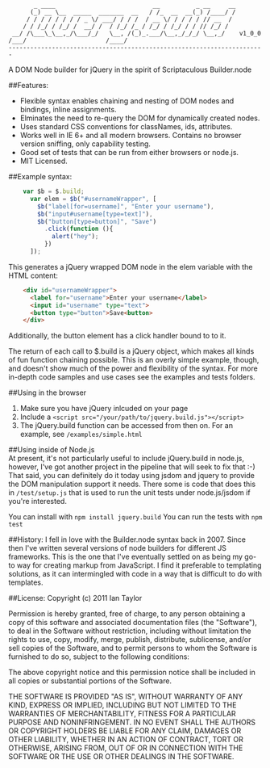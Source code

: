            _ ____                           __          _ __     __
          (_) __ \__  _____  _______  __   / /_  __  __(_) /____/ /
         / / / / / / / / _ \/ ___/ / / /  / __ \/ / / / / // __  / 
        / / /_/ / /_/ /  __/ /  / /_/ /_ / /_/ / /_/ / / // /_/ /  
     __/ /\___\_\__,_/\___/_/   \__, /(_)_.___/\__,_/_/_/ \__,_/    v1_0_0  
    /___/                      /____/                              
    -----------------------------------------------------------------------

A DOM Node builder for jQuery in the spirit of Scriptaculous Builder.node

##Features:
* Flexible syntax enables chaining and nesting of DOM nodes and bindings, inline assignments.
* Elminates the need to re-query the DOM for dynamically created nodes.
* Uses standard CSS conventions for classNames, ids, attributes.
* Works well in IE 6+ and all modern browsers.  Contains no browser version sniffing, only capability testing.
* Good set of tests that can be run from either browsers or node.js.
* MIT Licensed.

##Example syntax:
```javascript
    var $b = $.build;
	  var elem = $b("#usernameWrapper", [
  		$b("label[for=username]", "Enter your username"),
  		$b("input#username[type=text]"),
  		$b("button[type=button]", "Save")
  		  .click(function (){
  		    alert("hey");
  		  })
	  ]);
```
This generates a jQuery wrapped DOM node in the elem variable with the HTML content:
```html
    <div id="usernameWrapper">
      <label for="username">Enter your username</label>
      <input id="username" type="text">
      <button type="button">Save<button>
    </div>
```
Additionally, the button element has a click handler bound to to it.

The return of each call to $.build is a jQuery object, which makes all kinds of fun function chaining possible.  This is an overly simple example, though, and doesn't show much of the power and flexibility of the syntax.  For more in-depth code samples and use cases see the examples and tests folders.

##Using in the browser
 1. Make sure you have jQuery inlcuded on your page
 2. Include a `<script src="/your/path/to/jquery.build.js"></script>`
 3. The jQuery.build function can be accessed from then on.
 For an example, see `/examples/simple.html`
 
##Using inside of Node.js    
At present, it's not particularly useful to include jQuery.build in node.js, however, I've got another project in the pipeline that will seek to fix that :-) 
That said, you can definitely do it today using jsdom and jquery to provide the DOM manipulation support it needs.  There some is code that does this in `/test/setup.js` that is used to run the unit tests under node.js/jsdom if you're interested. 

You can install with `npm install jquery.build`
You can run the tests with `npm test`  

##History:
I fell in love with the Builder.node syntax back in 2007.  Since then I've written several versions of node builders for different JS frameworks.  This is the one that I've eventually settled on as being my go-to way for creating markup from JavaScript.  I find it preferable to templating solutions, as it can intermingled with code in a way that is difficult to do with templates.

##License:
Copyright (c) 2011 Ian Taylor

Permission is hereby granted, free of charge, to any person obtaining a copy
of this software and associated documentation files (the "Software"), to deal
in the Software without restriction, including without limitation the rights
to use, copy, modify, merge, publish, distribute, sublicense, and/or sell
copies of the Software, and to permit persons to whom the Software is
furnished to do so, subject to the following conditions:

The above copyright notice and this permission notice shall be included in
all copies or substantial portions of the Software.

THE SOFTWARE IS PROVIDED "AS IS", WITHOUT WARRANTY OF ANY KIND, EXPRESS OR
IMPLIED, INCLUDING BUT NOT LIMITED TO THE WARRANTIES OF MERCHANTABILITY,
FITNESS FOR A PARTICULAR PURPOSE AND NONINFRINGEMENT. IN NO EVENT SHALL THE
AUTHORS OR COPYRIGHT HOLDERS BE LIABLE FOR ANY CLAIM, DAMAGES OR OTHER
LIABILITY, WHETHER IN AN ACTION OF CONTRACT, TORT OR OTHERWISE, ARISING FROM,
OUT OF OR IN CONNECTION WITH THE SOFTWARE OR THE USE OR OTHER DEALINGS IN THE
SOFTWARE.
